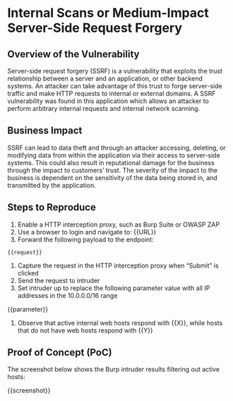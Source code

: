 # Internal Scans or Medium-Impact Server-Side Request Forgery

## Overview of the Vulnerability

Server-side request forgery (SSRF) is a vulnerability that exploits the trust relationship between a server and an application, or other backend systems. An attacker can take advantage of this trust to forge server-side traffic and make HTTP requests to internal or external domains. A SSRF vulnerability was found in this application which allows an attacker to perform arbitrary internal requests and internal network scanning.

## Business Impact

SSRF can lead to data theft and through an attacker accessing, deleting, or modifying data from within the application via their access to server-side systems. This could also result in reputational damage for the business through the impact to customers’ trust. The severity of the impact to the business is dependent on the sensitivity of the data being stored in, and transmitted by the application.

## Steps to Reproduce

1. Enable a HTTP interception proxy, such as Burp Suite or OWASP ZAP
1. Use a browser to login and navigate to: {{URL}}
1. Forward the following payload to the endpoint:

```HTTP
{{request}}
```

1. Capture the request in the HTTP interception proxy when “Submit” is clicked
1. Send the request to intruder
1. Set intruder up to replace the following parameter value with all IP addresses in the 10.0.0.0/16 range

 {{parameter}}

1. Observe that active internal web hosts respond with {{X}}, while hosts that do not have web hosts respond with {{Y}}

## Proof of Concept (PoC)

The screenshot below shows the Burp intruder results filtering out active hosts:

{{screenshot}}
